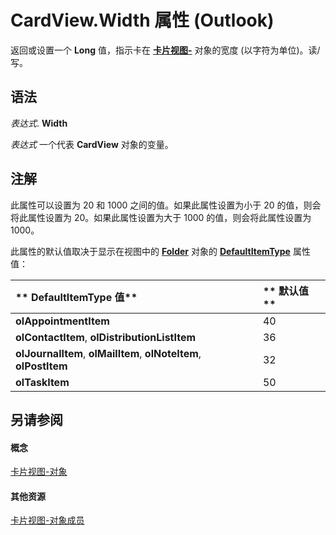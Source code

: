 
# CardView.Width 属性 (Outlook)

返回或设置一个 **Long** 值，指示卡在 **[卡片视图-](cdac229b-f2b6-9ecb-e1a7-b53509426570.md)** 对象的宽度 (以字符为单位)。读/写。


## 语法

 _表达式_. **Width**

 _表达式_ 一个代表 **CardView** 对象的变量。


## 注解

此属性可以设置为 20 和 1000 之间的值。如果此属性设置为小于 20 的值，则会将此属性设置为 20。如果此属性设置为大于 1000 的值，则会将此属性设置为 1000。

此属性的默认值取决于显示在视图中的  **[Folder](3cf6cda8-6d70-666e-2643-9d9c5b9cacfc.md)** 对象的 **[DefaultItemType](5a08d9aa-6bb7-0917-6d46-cb27cd03dace.md)** 属性值：



|** **DefaultItemType 值****|** **默认值****|
|:-----|:-----|
|**olAppointmentItem**|40|
|**olContactItem**,  **olDistributionListItem**|36|
|**olJournalItem**,  **olMailItem**,  **olNoteItem**,  **olPostItem**|32|
|**olTaskItem**|50|

## 另请参阅


#### 概念


[卡片视图-对象](cdac229b-f2b6-9ecb-e1a7-b53509426570.md)
#### 其他资源


[卡片视图-对象成员](8b9eda10-1ece-c961-e432-3fca6dfb4f07.md)
